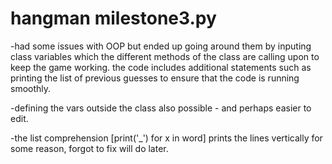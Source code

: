 # hangman milestone3.py

-had some issues with OOP but ended up going around them by inputing class variables which the different methods of the class 
are calling upon to keep the game working. the code includes additional statements such as printing the list of previous guesses 
to ensure that the code is running smoothly.

-defining the vars outside the class also possible - and perhaps easier to edit.

-the list comprehension [print('_') for x in word] prints the lines vertically for some reason, forgot to fix will do later.
